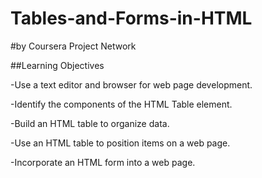 <h1> Tables-and-Forms-in-HTML</h1>

#by Coursera Project Network

##Learning Objectives
<p>-Use a text editor and browser for web page development.</p>
<p>-Identify the components of the HTML Table element.</p>
<p>-Build an HTML table to organize data.</p>
<p>-Use an HTML table to position items on a web page.</p>
<p>-Incorporate an HTML form into a web page.</p>

